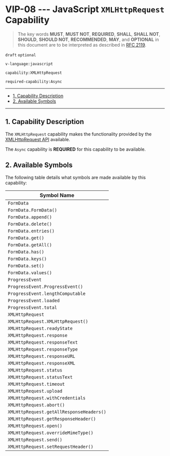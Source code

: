 <!-- markdownlint-disable MD043 -->

# VIP-08 --- JavaScript `XMLHttpRequest` Capability

> The key words **MUST**, **MUST NOT**, **REQUIRED**, **SHALL**, **SHALL NOT**, **SHOULD**, **SHOULD NOT**, **RECOMMENDED**,  **MAY**, and **OPTIONAL** in this document are to be interpreted as described in [RFC 2119](https://www.rfc-editor.org/rfc/rfc2119.txt).

`draft` `optional`

`v-language:javascript`

`capability:XMLHttpRequest`

`required-capability:Async`

---

- [1. Capability Description](#1-capability-description)
- [2. Available Symbols](#2-available-symbols)

---

## 1. Capability Description

The `XMLHttpRequest` capability makes the functionality provided by the [XMLHttpRequest API](https://developer.mozilla.org/en-US/docs/Web/API/XMLHttpRequest) available.

The `Async` capability is **REQUIRED** for this capability to be available.

## 2. Available Symbols

The following table details what symbols are made available by this capability:

| Symbol Name                              |
| ---------------------------------------- |
| `FormData`                               |
| `FormData.FormData()`                    |
| `FormData.append()`                      |
| `FormData.delete()`                      |
| `FormData.entries()`                     |
| `FormData.get()`                         |
| `FormData.getAll()`                      |
| `FormData.has()`                         |
| `FormData.keys()`                        |
| `FormData.set()`                         |
| `FormData.values()`                      |
| `ProgressEvent`                          |
| `ProgressEvent.ProgressEvent()`          |
| `ProgressEvent.lengthComputable`         |
| `ProgressEvent.loaded`                   |
| `ProgressEvent.total`                    |
| `XMLHttpRequest`                         |
| `XMLHttpRequest.XMLHttpRequest()`        |
| `XMLHttpRequest.readyState`              |
| `XMLHttpRequest.response`                |
| `XMLHttpRequest.responseText`            |
| `XMLHttpRequest.responseType`            |
| `XMLHttpRequest.responseURL`             |
| `XMLHttpRequest.responseXML`             |
| `XMLHttpRequest.status`                  |
| `XMLHttpRequest.statusText`              |
| `XMLHttpRequest.timeout`                 |
| `XMLHttpRequest.upload`                  |
| `XMLHttpRequest.withCredentials`         |
| `XMLHttpRequest.abort()`                 |
| `XMLHttpRequest.getAllResponseHeaders()` |
| `XMLHttpRequest.getResponseHeader()`     |
| `XMLHttpRequest.open()`                  |
| `XMLHttpRequest.overrideMimeType()`      |
| `XMLHttpRequest.send()`                  |
| `XMLHttpRequest.setRequestHeader()`      |

